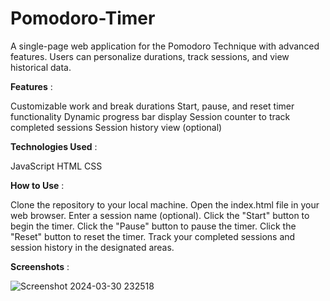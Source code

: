 # Pomodoro-Timer

A single-page web application for the Pomodoro Technique with advanced features. Users can personalize durations, track sessions, and view historical data.

**Features** :

Customizable work and break durations
Start, pause, and reset timer functionality
Dynamic progress bar display
Session counter to track completed sessions
Session history view (optional)

**Technologies Used** :

JavaScript
HTML
CSS

**How to Use** :

Clone the repository to your local machine.
Open the index.html file in your web browser.
Enter a session name (optional).
Click the "Start" button to begin the timer.
Click the "Pause" button to pause the timer.
Click the "Reset" button to reset the timer.
Track your completed sessions and session history in the designated areas.

**Screenshots** :

![Screenshot 2024-03-30 232518](https://github.com/Amitreddy14/Pomodoro-Timer/assets/84320838/9588848f-f441-4289-889a-6856518d6ea4)




